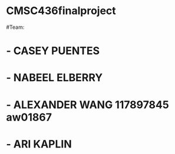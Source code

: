 # CMSC436finalproject
#Team:
# - CASEY PUENTES
# - NABEEL ELBERRY
# - ALEXANDER WANG 117897845 aw01867
# - ARI KAPLIN